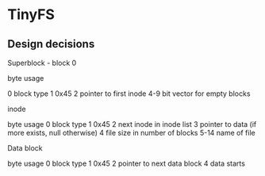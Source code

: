 TinyFS
======
Design decisions
----------------


Superblock - block 0


byte        usage

0           block type
1           0x45
2           pointer to first inode
4-9         bit vector for empty blocks


inode


byte        usage
0           block type
1           0x45
2           next inode in inode list
3           pointer to data (if more exists, null otherwise)
4           file size in number of blocks
5-14        name of file



Data block


byte        usage
0           block type
1           0x45
2           pointer to next data block
4           data starts
